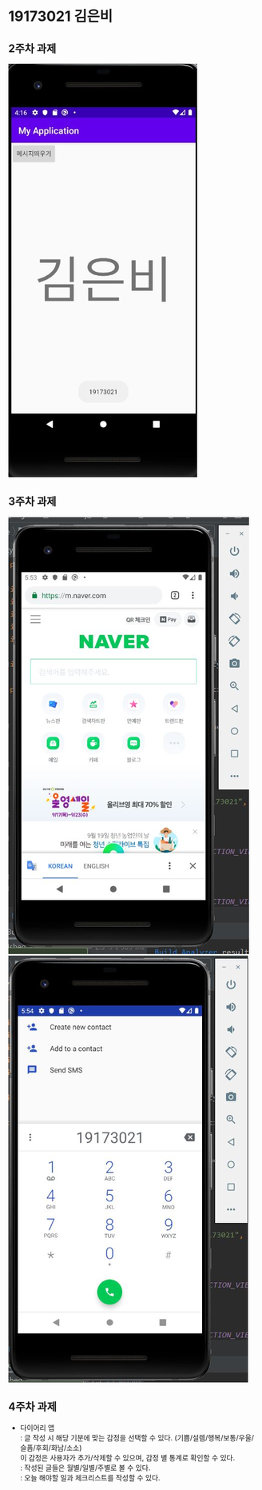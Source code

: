 # 19173021 김은비

## 2주차 과제
<img width="" height="" src="./19173021_김은비.jpg"></img>

## 3주차 과제
<img width="" height="" src="./png/cap1.JPG"></img>
<img width="" height="" src="./png/cap2.JPG"></img>

## 4주차 과제

  - 다이어리 앱 <br/>
    : 글 작성 시 해당 기분에 맞는 감정을 선택할 수 있다. (기쁨/설렘/행복/보통/우울/슬픔/후회/화남/소소) <br/>
    이 감정은 사용자가 추가/삭제할 수 있으며, 감정 별 통계로 확인할 수 있다. <br/>
    : 작성된 글들은 월별/일별/주별로 볼 수 있다. <br/>
    : 오늘 해야할 일과 체크리스트를 작성할 수 있다.
